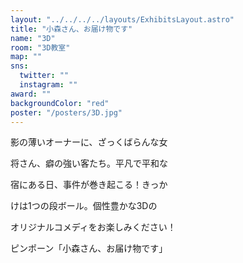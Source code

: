 ```yaml
---
layout: "../../../../layouts/ExhibitsLayout.astro"
title: "小森さん、お届け物です"
name: "3D"
room: "3D教室"
map: ""
sns:
  twitter: ""
  instagram: ""
award: ""
backgroundColor: "red"
poster: "/posters/3D.jpg"
---
```


影の薄いオーナーに、ざっくばらんな女

将さん、癖の強い客たち。平凡で平和な

宿にある日、事件が巻き起こる！きっか

けは1つの段ボール。個性豊かな3Dの

オリジナルコメディをお楽しみください！

ピンポーン「小森さん、お届け物です」
